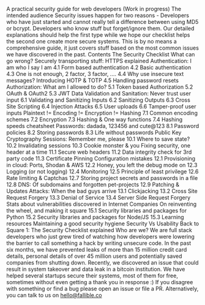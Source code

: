 A practical security guide for web developers (Work in progress) The intended audience Security issues happen for two reasons - Developers who have just started and cannot really tell a difference between using MD5 or bcrypt. Developers who know stuff but forget/ignore them. Our detailed explanations should help the first type while we hope our checklist helps the second one create more secure systems. This is by no means a comprehensive guide, it just covers stuff based on the most common issues we have discovered in the past. Contents The Security Checklist What can go wrong? Securely transporting stuff: HTTPS explained Authentication: I am who I say I am 4.1 Form based authentication 4.2 Basic authentication 4.3 One is not enough, 2 factor, 3 factor, .... 4.4 Why use insecure text messages? Introducing HOTP & TOTP 4.5 Handling password resets Authorization: What am I allowed to do? 5.1 Token based Authorization 5.2 OAuth & OAuth2 5.3 JWT Data Validation and Sanitation: Never trust user input 6.1 Validating and Sanitizing Inputs 6.2 Sanitizing Outputs 6.3 Cross Site Scripting 6.4 Injection Attacks 6.5 User uploads 6.6 Tamper-proof user inputs Plaintext != Encoding != Encryption != Hashing 7.1 Common encoding schemes 7.2 Encryption 7.3 Hashing & One way functions 7.4 Hashing speeds cheatsheet Passwords: dadada, 123456 and cute@123 8.1 Password policies 8.2 Storing passwords 8.3 Life without passwords Public Key Cryptography Sessions: Remember me, please 10.1 Where to save state? 10.2 Invalidating sessions 10.3 Cookie monster & you Fixing security, one header at a time 11.1 Secure web headers 11.2 Data integrity check for 3rd party code 11.3 Certificate Pinning Configuration mistakes 12.1 Provisioning in cloud: Ports, Shodan & AWS 12.2 Honey, you left the debug mode on 12.3 Logging (or not logging) 12.4 Monitoring 12.5 Principle of least privilege 12.6 Rate limiting & Captchas 12.7 Storing project secrets and passwords in a file 12.8 DNS: Of subdomains and forgotten pet-projects 12.9 Patching & Updates Attacks: When the bad guys arrive 13.1 Clickjacking 13.2 Cross Site Request Forgery 13.3 Denial of Service 13.4 Server Side Request Forgery Stats about vulnerabilities discovered in Internet Companies On reinventing the wheel, and making it square 15.1 Security libraries and packages for Python 15.2 Security libraries and packages for Node/JS 15.3 Learning resources Maintaining a good security hygiene Security Vs Usability Back to Square 1: The Security Checklist explained Who are we? We are full stack developers who just grew tired of watching how developers were lowering the barrier to call something a hack by writing unsecure code. In the past six months, we have prevented leaks of more than 15 million credit card details, personal details of over 45 million users and potentially saved companies from shutting down. Recently, we discovered an issue that could result in system takeover and data leak in a bitcoin institution. We have helped several startups secure their systems, most of them for free, sometimes without even getting a thank you in response :) If you disagree with something or find a bug please open an issue or file a PR. Alternatively, you can talk to us on hello@fallible.co